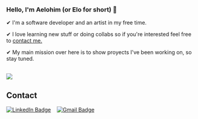 <!---
aeloh1m/aeloh1m is a ✨ special ✨ repository because its `README.md` (this file) appears on your GitHub profile.
You can click the Preview link to take a look at your changes.
--->
### Hello, I'm Aelohim (or Elo for short) 👋

✔ I'm a software developer and an artist in my free time. <br>

✔ I love learning new stuff or doing collabs so if you're interested feel free to [contact me.](#contact)<br>

✔ My main mission over here is to show proyects I've been working on, so stay tuned.
<br>
<br>

<a href="https://github.com/aeloh1m">
  <img align="center" src="https://github-readme-stats.vercel.app/api/top-langs/?username=aeloh1m&repo=officeapi&title_color=9F60C1&text_color=FFFFFF&icon_color=9F60C1&bg_color=000000&border_color=9F60C1&hide_progress=true" />
</a>

<br>

## Contact

[![LinkedIn Badge](https://img.shields.io/badge/LinkedIn-Profile-informational?style=for-the-badge&logo=linkedin&logoColor=FFFFFF&color=57107D)](https://www.linkedin.com/in/aelohim/)&nbsp;&nbsp;&nbsp;
[![Gmail Badge](https://img.shields.io/badge/Gmail-Mail-informational?style=for-the-badge&logo=Gmail&logoColor=FFFFFF&color=9941CE)](mailto:agraizzarodev@gmail.com)
